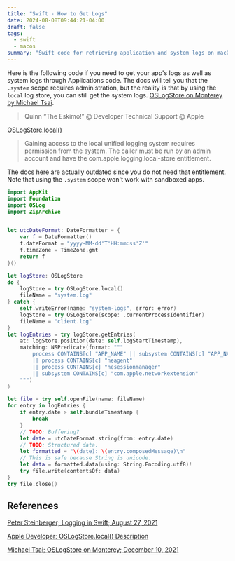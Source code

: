 ```yaml
---
title: "Swift - How to Get Logs"
date: 2024-08-08T09:44:21-04:00
draft: false
tags:
  - swift
  - macos
summary: "Swift code for retrieving application and system logs on macOS using OSLogStore, with examples for accessing and filtering logs."
---
```


Here is the following code if you need to get your app's logs as well as system logs through Applications code. The docs will tell you that the `.system` scope requires administration, but the reality is that by using the `local` log store, you can still get the system logs. [OSLogStore on Monterey by Michael Tsai](https://mjtsai.com/blog/2021/12/10/oslogstore-on-monterey/).

> Quinn “The Eskimo!” @ Developer Technical Support @ Apple

[OSLogStore.local()](https://developer.apple.com/documentation/oslog/oslogstore/local())

> Gaining access to the local unified logging system requires permission from the system. The caller must be run by an admin account and have the com.apple.logging.local-store entitlement.

The docs here are actually outdated since you do not need that entitlement. Note that using the `.system` scope won't work with sandboxed apps.

```swift
import AppKit
import Foundation
import OSLog
import ZipArchive


let utcDateFormat: DateFormatter = {
    var f = DateFormatter()
    f.dateFormat = "yyyy-MM-dd'T'HH:mm:ss'Z'"
    f.timeZone = TimeZone.gmt
    return f
}()

let logStore: OSLogStore
do {
    logStore = try OSLogStore.local()
    fileName = "system.log"
} catch {
    self.writeError(name: "system-logs", error: error)
    logStore = try OSLogStore(scope: .currentProcessIdentifier)
    fileName = "client.log"
}
let logEntries = try logStore.getEntries(
    at: logStore.position(date: self.logStartTimestamp),
    matching: NSPredicate(format: """
        process CONTAINS[c] "APP_NAME" || subsystem CONTAINS[c] "APP_NAME"
        || process CONTAINS[c] "neagent"
        || process CONTAINS[c] "nesessionmanager"
        || subsystem CONTAINS[c] "com.apple.networkextension"
    """)
)

let file = try self.openFile(name: fileName)
for entry in logEntries {
    if entry.date > self.bundleTimestamp {
        break
    }
    // TODO: Buffering?
    let date = utcDateFormat.string(from: entry.date)
    // TODO: Structured data.
    let formatted = "\(date): \(entry.composedMessage)\n"
    // This is safe because String is unicode.
    let data = formatted.data(using: String.Encoding.utf8)!
    try file.write(contentsOf: data)
}
try file.close()
```

## References

[Peter Steinberger; Logging in Swift; August 27, 2021](https://steipete.com/posts/logging-in-swift/)

[Apple Developer; OSLogStore.local() Description](https://developer.apple.com/documentation/oslog/oslogstore/local())

[Michael Tsai; OSLogStore on Monterey; December 10, 2021](https://mjtsai.com/blog/2021/12/10/oslogstore-on-monterey/)
